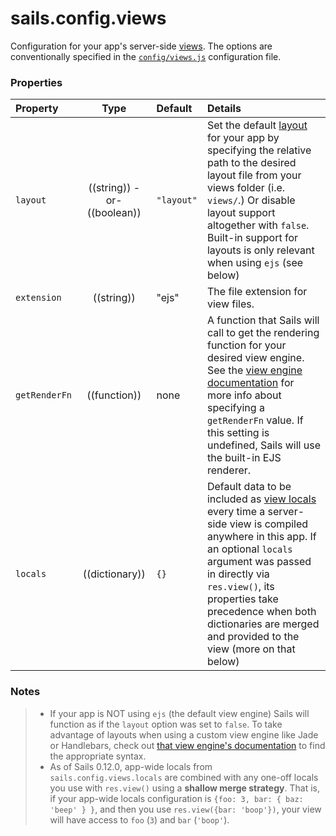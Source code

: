 # sails.config.views

Configuration for your app's server-side [views](http://sailsjs.com/documentation/concepts/Views).  The options are conventionally specified in the [`config/views.js`](http://sailsjs.com/documentation/anatomy/myApp/config/views.js.html) configuration file.


### Properties

| Property    | Type       | Default   | Details |
|:------------|:----------:|:----------|:--------|
| `layout`    | ((string)) -or- ((boolean))     | `"layout"`  | Set the default [layout](http://sailsjs.com/documentation/concepts/Views/Layouts.html) for your app by specifying the relative path to the desired layout file from your views folder (i.e. `views/`.)  Or disable layout support altogether with `false`.  Built-in support for layouts is only relevant when using `ejs` (see below)
| `extension` | ((string)) | "ejs" | The file extension for view files. |
| `getRenderFn` | ((function)) | none | A function that Sails will call to get the rendering function for your desired view engine.  See the [view engine documentation](http://sailsjs.com/documentation/concepts/views/view-engines) for more info about specifying a `getRenderFn` value.  If this setting is undefined, Sails will use the built-in EJS renderer.
| `locals`    | ((dictionary)) | `{}` | Default data to be included as [view locals](http://sailsjs.com/documentation/concepts/Views/Locals.html) every time a server-side view is compiled anywhere in this app.  If an optional `locals` argument was passed in directly via `res.view()`, its properties take precedence when both dictionaries are merged and provided to the view (more on that below) |

### Notes

> + If your app is NOT using `ejs` (the default view engine) Sails will function as if the `layout` option was set to `false`.  To take advantage of layouts when using a custom view engine like Jade or Handlebars, check out [that view engine's documentation](http://sailsjs.com/documentation/concepts/Views/ViewEngines.html) to find the appropriate syntax.
> + As of Sails 0.12.0, app-wide locals from `sails.config.views.locals` are combined with any one-off locals you use with `res.view()` using a **shallow merge strategy**.  That is, if your app-wide locals configuration is `{foo: 3, bar: { baz: 'beep' } }`, and then you use `res.view({bar: 'boop'})`, your view will have access to `foo` (`3`) and `bar` (`'boop'`).




<docmeta name="displayName" value="sails.config.views">
<docmeta name="pageType" value="property">


